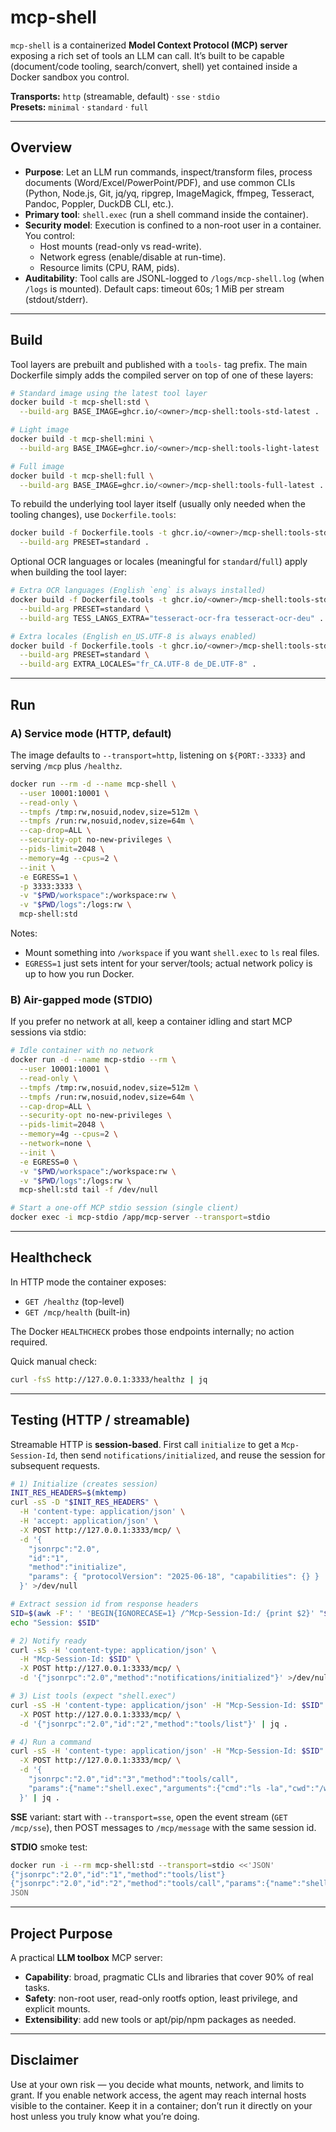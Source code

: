# mcp-shell

`mcp-shell` is a containerized **Model Context Protocol (MCP) server** exposing a rich set of tools an LLM can call. It’s built to be capable (document/code tooling, search/convert, shell) yet contained inside a Docker sandbox you control.

**Transports:** `http` (streamable, default) · `sse` · `stdio`  
**Presets:** `minimal` · `standard` · `full`

---

## Overview

- **Purpose**: Let an LLM run commands, inspect/transform files, process documents (Word/Excel/PowerPoint/PDF), and use common CLIs (Python, Node.js, Git, jq/yq, ripgrep, ImageMagick, ffmpeg, Tesseract, Pandoc, Poppler, DuckDB CLI, etc.).
- **Primary tool**: `shell.exec` (run a shell command inside the container).
- **Security model**: Execution is confined to a non-root user in a container. You control:
  - Host mounts (read-only vs read-write).
  - Network egress (enable/disable at run-time).
  - Resource limits (CPU, RAM, pids).
- **Auditability**: Tool calls are JSONL-logged to `/logs/mcp-shell.log` (when `/logs` is mounted). Default caps: timeout 60s; 1 MiB per stream (stdout/stderr).

---

## Build

Tool layers are prebuilt and published with a `tools-` tag prefix. The main
Dockerfile simply adds the compiled server on top of one of these layers:

```bash
# Standard image using the latest tool layer
docker build -t mcp-shell:std \
  --build-arg BASE_IMAGE=ghcr.io/<owner>/mcp-shell:tools-std-latest .

# Light image
docker build -t mcp-shell:mini \
  --build-arg BASE_IMAGE=ghcr.io/<owner>/mcp-shell:tools-light-latest .

# Full image
docker build -t mcp-shell:full \
  --build-arg BASE_IMAGE=ghcr.io/<owner>/mcp-shell:tools-full-latest .
```

To rebuild the underlying tool layer itself (usually only needed when the
tooling changes), use `Dockerfile.tools`:

```bash
docker build -f Dockerfile.tools -t ghcr.io/<owner>/mcp-shell:tools-std \
  --build-arg PRESET=standard .
```

Optional OCR languages or locales (meaningful for `standard`/`full`) apply when
building the tool layer:

```bash
# Extra OCR languages (English `eng` is always installed)
docker build -f Dockerfile.tools -t ghcr.io/<owner>/mcp-shell:tools-std \
  --build-arg PRESET=standard \
  --build-arg TESS_LANGS_EXTRA="tesseract-ocr-fra tesseract-ocr-deu" .

# Extra locales (English en_US.UTF-8 is always enabled)
docker build -f Dockerfile.tools -t ghcr.io/<owner>/mcp-shell:tools-std \
  --build-arg PRESET=standard \
  --build-arg EXTRA_LOCALES="fr_CA.UTF-8 de_DE.UTF-8" .
```

---

## Run

### A) Service mode (HTTP, default)

The image defaults to `--transport=http`, listening on `${PORT:-3333}` and serving `/mcp` plus `/healthz`.

```bash
docker run --rm -d --name mcp-shell \
  --user 10001:10001 \
  --read-only \
  --tmpfs /tmp:rw,nosuid,nodev,size=512m \
  --tmpfs /run:rw,nosuid,nodev,size=64m \
  --cap-drop=ALL \
  --security-opt no-new-privileges \
  --pids-limit=2048 \
  --memory=4g --cpus=2 \
  --init \
  -e EGRESS=1 \
  -p 3333:3333 \
  -v "$PWD/workspace":/workspace:rw \
  -v "$PWD/logs":/logs:rw \
  mcp-shell:std
```

Notes:
- Mount something into `/workspace` if you want `shell.exec` to `ls` real files.
- `EGRESS=1` just sets intent for your server/tools; actual network policy is up to how you run Docker.

### B) Air-gapped mode (STDIO)

If you prefer no network at all, keep a container idling and start MCP sessions via stdio:

```bash
# Idle container with no network
docker run -d --name mcp-stdio --rm \
  --user 10001:10001 \
  --read-only \
  --tmpfs /tmp:rw,nosuid,nodev,size=512m \
  --tmpfs /run:rw,nosuid,nodev,size=64m \
  --cap-drop=ALL \
  --security-opt no-new-privileges \
  --pids-limit=2048 \
  --memory=4g --cpus=2 \
  --network=none \
  --init \
  -e EGRESS=0 \
  -v "$PWD/workspace":/workspace:rw \
  -v "$PWD/logs":/logs:rw \
  mcp-shell:std tail -f /dev/null

# Start a one-off MCP stdio session (single client)
docker exec -i mcp-stdio /app/mcp-server --transport=stdio
```

---

## Healthcheck

In HTTP mode the container exposes:

- `GET /healthz` (top-level)
- `GET /mcp/health` (built-in)

The Docker `HEALTHCHECK` probes those endpoints internally; no action required.

Quick manual check:
```bash
curl -fsS http://127.0.0.1:3333/healthz | jq
```

---

## Testing (HTTP / streamable)

Streamable HTTP is **session-based**. First call `initialize` to get a `Mcp-Session-Id`, then send `notifications/initialized`, and reuse the session for subsequent requests.

```bash
# 1) Initialize (creates session)
INIT_RES_HEADERS=$(mktemp)
curl -sS -D "$INIT_RES_HEADERS" \
  -H 'content-type: application/json' \
  -H 'accept: application/json' \
  -X POST http://127.0.0.1:3333/mcp/ \
  -d '{
    "jsonrpc":"2.0",
    "id":"1",
    "method":"initialize",
    "params": { "protocolVersion": "2025-06-18", "capabilities": {} }
  }' >/dev/null

# Extract session id from response headers
SID=$(awk -F': ' 'BEGIN{IGNORECASE=1} /^Mcp-Session-Id:/ {print $2}' "$INIT_RES_HEADERS" | tr -d '\r')
echo "Session: $SID"

# 2) Notify ready
curl -sS -H 'content-type: application/json' \
  -H "Mcp-Session-Id: $SID" \
  -X POST http://127.0.0.1:3333/mcp/ \
  -d '{"jsonrpc":"2.0","method":"notifications/initialized"}' >/dev/null

# 3) List tools (expect "shell.exec")
curl -sS -H 'content-type: application/json' -H "Mcp-Session-Id: $SID" \
  -X POST http://127.0.0.1:3333/mcp/ \
  -d '{"jsonrpc":"2.0","id":"2","method":"tools/list"}' | jq .

# 4) Run a command
curl -sS -H 'content-type: application/json' -H "Mcp-Session-Id: $SID" \
  -X POST http://127.0.0.1:3333/mcp/ \
  -d '{
    "jsonrpc":"2.0","id":"3","method":"tools/call",
    "params":{"name":"shell.exec","arguments":{"cmd":"ls -la","cwd":"/workspace"}}
  }' | jq .
```

**SSE** variant: start with `--transport=sse`, open the event stream (`GET /mcp/sse`), then POST messages to `/mcp/message` with the same session id.

**STDIO** smoke test:
```bash
docker run -i --rm mcp-shell:std --transport=stdio <<'JSON'
{"jsonrpc":"2.0","id":"1","method":"tools/list"}
{"jsonrpc":"2.0","id":"2","method":"tools/call","params":{"name":"shell.exec","arguments":{"cmd":"ls -la","cwd":"/workspace"}}}
JSON
```

---

## Project Purpose

A practical **LLM toolbox** MCP server:
- **Capability**: broad, pragmatic CLIs and libraries that cover 90% of real tasks.
- **Safety**: non-root user, read-only rootfs option, least privilege, and explicit mounts.
- **Extensibility**: add new tools or apt/pip/npm packages as needed.

---

## Disclaimer

Use at your own risk — you decide what mounts, network, and limits to grant. If you enable network access, the agent may reach internal hosts visible to the container. Keep it in a container; don’t run it directly on your host unless you truly know what you’re doing.
